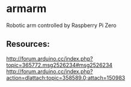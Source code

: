 # armarm
Robotic arm controlled by Raspberry Pi Zero

## Resources:
http://forum.arduino.cc/index.php?topic=365772.msg2526234#msg2526234
http://forum.arduino.cc/index.php?action=dlattach;topic=358589.0;attach=150983
